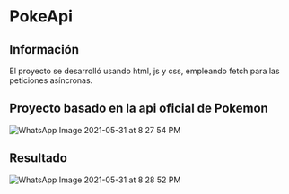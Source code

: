 # PokeApi

## Información
El proyecto se desarrolló usando html, js y css, empleando fetch para las peticiones asíncronas.

## Proyecto basado en la api oficial de Pokemon

![WhatsApp Image 2021-05-31 at 8 27 54 PM](https://user-images.githubusercontent.com/77753659/120254117-b384e200-c24e-11eb-920e-93a85c3b1b97.jpeg)


## Resultado
![WhatsApp Image 2021-05-31 at 8 28 52 PM](https://user-images.githubusercontent.com/77753659/120254163-d44d3780-c24e-11eb-886d-42d3f5219565.jpeg)
